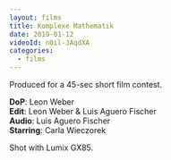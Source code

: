 ```yaml
---
layout: films
title: Komplexe Mathematik
date: 2019-01-12
videoId: n0il-JAqdXA
categories:
  - films
---
```


Produced for a 45-sec short film contest.

**DoP**: Leon Weber<br/>
**Edit**: Leon Weber & Luis Aguero Fischer<br/>
**Audio**: Luis Aguero Fischer<br/>
**Starring**: Carla Wieczorek

Shot with Lumix GX85.
